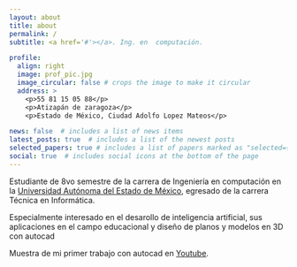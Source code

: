 ```yaml
---
layout: about
title: about
permalink: /
subtitle: <a href='#'></a>. Ing. en  computación.

profile:
  align: right
  image: prof_pic.jpg
  image_circular: false # crops the image to make it circular
  address: >
    <p>55 81 15 05 88</p>
    <p>Atizapán de zaragoza</p>
    <p>Estado de México, Ciudad Adolfo Lopez Mateos</p>

news: false  # includes a list of news items
latest_posts: true  # includes a list of the newest posts
selected_papers: true # includes a list of papers marked as "selected={true}"
social: true  # includes social icons at the bottom of the page
---
```


Estudiante de 8vo semestre de la carrera de Ingeniería en computación en la [Universidad Autónoma del Estado de México](https://cuvalledemexico.uaemex.mx/), egresado de la carrera Técnica en Informática.

Especialmente interesado en el desarollo de inteligencia artificial, sus aplicaciones en el campo educacional y diseño de planos y modelos en 3D con autocad

Muestra de mi primer trabajo con autocad en [Youtube](https://www.youtube.com/watch?v=UWIDXcxV5AE&ab_channel=Isa%C3%ADasGaona).

